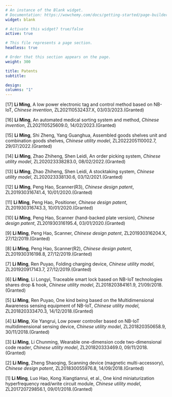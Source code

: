 ```yaml
---
# An instance of the Blank widget.
# Documentation: https://wowchemy.com/docs/getting-started/page-builder/
widget: blank

# Activate this widget? true/false
active: true

# This file represents a page section.
headless: true

# Order that this section appears on the page.
weight: 300

title: Patents
subtitle: 

design:
columns: "1"
---
```

[17] **Li Ming**, A low power electronic tag and control method based on NB-IoT, *Chinese invention*, ZL202110532437.X, 03/03/2023.(Granted)

[16] **Li Ming**, An automated medical sorting system and method, *Chinese invention*, ZL202110525609.0, 14/02/2023.(Granted)

[15] **Li Ming**, Shi Zheng, Yang Guanghua, Assembled goods shelves unit and combination goods shelves, *Chinese utility model*, ZL2022205110002.7, 29/07/2022.(Granted)

[14] **Li Ming**, Zhao Zhiheng, Shen Leidi, An order picking system, *Chinese utility model*, ZL202023338283.0, 08/02/2022.(Granted)

[13] **Li Ming**, Zhao Zhiheng, Shen Leidi, A stocktaking system, *Chinese utility model*, ZL202023338130.6, 03/12/2021.(Granted)

[12] **Li Ming**, Peng Hao, Scanner(R3), *Chinese design patent*, ZL201930316741.4, 10/01/2020.(Granted)

[11] **Li Ming**, Peng Hao, Positioner, *Chinese design patent*, ZL201930316743.3, 10/01/2020.(Granted)

[10] **Li Ming**, Peng Hao, Scanner (hand-backed plate version), *Chinese design patent*, ZL201930316195.4, 03/01/2020.(Granted)

[9] **Li Ming**, Peng Hao, Scanner, *Chinese design patent*, ZL201930316204.X, 27/12/2019.(Granted)

[8] **Li Ming**, Peng Hao, Scanner(R2), *Chinese design patent*, ZL201930316198.8, 27/12/2019.(Granted)

[7] **Li Ming**, Ren Puyao, Folding charging device, *Chinese utility model*, ZL201920917143.7, 27/12/2019.(Granted)

[6] **Li Ming**, Li Longyi, Traceable smart lock based on NB-IoT technologies shares drop & hook, *Chinese utility model*, ZL201820384161.9, 21/09/2018.(Granted)

[5] **Li Ming**, Ren Puyao, One kind being based on the Multidimensional Awareness sensing equipment of NB-IoT, *Chinese utility model*, ZL201820333470.3, 14/12/2018.(Granted)

[4] **Li Ming**, Xie Yangrui, Low power controller based on NB-IoT multidimensional sensing device, *Chinese utility model*, ZL201820350658.9, 30/11/2018.(Granted)

[3] **Li Ming**, Li Chunming, Wearable one-dimension code two-dimensional code reader, *Chinese utility model*, ZL201820333469.0, 09/11/2018.(Granted)

[2] **Li Ming**, Zheng Shaoqing, Scanning device (magnetic multi-accessory), *Chinese design patent*, ZL201830055976.8, 14/09/2018.(Granted)

[1] **Li Ming**, Luo Hao, Kong Xiangtianrui, et al., One kind miniaturization hyperfrequency read/write circuit module, *Chinese utility model*, ZL201720729856.1, 09/01/2018.(Granted)

